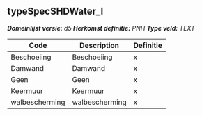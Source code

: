 ﻿## typeSpecSHDWater_l

*__Domeinlijst versie:__ d5*
*__Herkomst definitie:__ PNH*
*__Type veld:__ TEXT*

|__Code__ |__Description__ |__Definitie__	|
|	---	|	---	|   ---	| 
| Beschoeiing | Beschoeiing | x |
| Damwand | Damwand | x |
| Geen | Geen | x |
| Keermuur | Keermuur | x |
| walbescherming | walbescherming | x |
